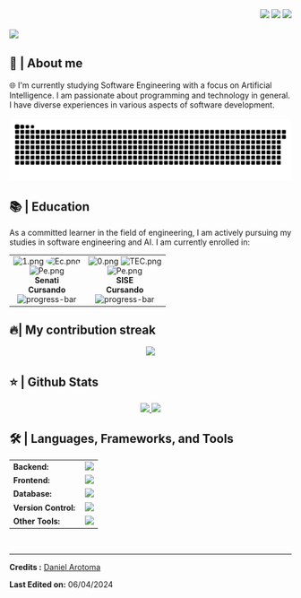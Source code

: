 <div align="right">
<a style="text-decoration: none" target="_blank" href="https://github.com/danielarotoma">
<img src="https://visitor-badge.laobi.icu/badge?page_id=danielarotoma.danielarotoma&left_color=gray&right_color=blue&left_text=Coders%20visitors">
</a>
<a style="text-decoration: none" target="_blank" href="https://twitter.com/codediazsergio" >
<img width="60" src="https://img.shields.io/twitter/follow/chipro?label=Follow&style=social">
</a>
<a style="text-decoration: none" target="_blank" href="https://www.linkedin.com/in/daniel-a-5972a8310/" >
<img width="70" src="https://img.shields.io/badge/-Connect-blue?style=flat&logo=Linkedin&logoColor=white">
</a>
</div>

<br>

<img src="https://readme-typing-svg.herokuapp.com/?font=Roboto&weight=900&size=40=true&vCenter=true&width=500&height=70&duration=4000&color=B3B3B3&lines=Hi+There!+👋;+I'm+Daniel+Arotoma!;" />

<h2>📖 | About me</h2> 
🌐 I'm currently studying Software Engineering with a focus on Artificial Intelligence. I am passionate about programming and technology in general. I have diverse experiences in various aspects of software development.

<div align="center">
  <br>
  <img alt="snake eating my contributions" src="https://raw.githubusercontent.com/codediaz/codediaz/output/github-contribution-grid-snake.svg" />
  <br/>
</div>

<h2>📚 | Education</h2>
<p>As a committed learner in the field of engineering, I am actively pursuing my studies in software engineering and AI. I am currently enrolled in:</p>
<div align="center">
  <table style="margin-left: auto; margin-right: auto;">
    <tr>
      <td align="center">
        <img src="https://thumbs4.imagebam.com/7d/3e/66/MESRJTA_t.png" height="40" alt="1.png"/>
        <img src="https://media.licdn.com/dms/image/C4E1BAQHjdgsazjDDWg/company-background_10000/0/1585179410477/senati_peru_cover?e=2147483647&v=beta&t=-NV8JF-UP1ri0L4d9L97CBnXkskRd1NE8-soLANkG6k" height="90" style="border-radius: 50%;" alt="Ec.png"/><br>
        <img src="https://upload.wikimedia.org/wikipedia/commons/thumb/1/15/Flag_of_Peru_%281825%E2%80%931884%29.svg/270px-Flag_of_Peru_%281825%E2%80%931884%29.svg.png" height="20" alt="Pe.png"/><br>
        <strong>Senati</strong><br><strong>Cursando</strong><br>
        <img src="https://progress-bar.dev/67/" width="105" alt="progress-bar"/>
      </td>
      <td align="center">
       <img src="https://thumbs4.imagebam.com/b4/6b/77/MESRJT1_t.png" height="40" alt="0.png"/>
       <img src="https://encrypted-tbn0.gstatic.com/images?q=tbn:ANd9GcS8tcDNRzxAnPYTBkEoT0ribhH4A2rvdmzu6Q&s" width="90" alt="TEC.png"/><br>
        <img src="https://upload.wikimedia.org/wikipedia/commons/thumb/1/15/Flag_of_Peru_%281825%E2%80%931884%29.svg/270px-Flag_of_Peru_%281825%E2%80%931884%29.svg.png" height="20" alt="Pe.png"/><br>
        <strong>SISE</strong><br><strong>Cursando</strong><br>
        <img src="https://progress-bar.dev/16/" width="100" alt="progress-bar"/>
      </td>
    </tr>
  </table>
</div>

<h2>🔥| My contribution streak</h2>
<p align="center">
  <a href="https://github.com/DenverCoder1/github-readme-streak-stats">
    <img src="https://github-readme-streak-stats.herokuapp.com/?user=codediaz#version3"/>
  </a>
</p>
<h2>⭐ | Github Stats </h2>

<div align="center">
<a href="https://github.com/danielarotoma">
<img height="180em" src="https://github-readme-stats.vercel.app/api?username=danielarotoma&show_icons=true&theme=default&include_all_commits=true&count_private=true"/>
<img height="180em" src="https://github-readme-stats.vercel.app/api/top-langs/?username=danielarotoma&layout=compact&langs_count=7&theme=default"/></a>
</div>

<h2>🛠️ | Languages, Frameworks, and Tools </h2>
<table>
    <tr>
        <td style="font-weight: bold; padding-right: 10px; vertical-align: center;">Backend:</td>
        <td><img height="40" src="https://skillicons.dev/icons?i=python,php,laravel,docker"/></td>
    </tr>
    <tr>
        <td style="font-weight: bold; padding-right: 10px; vertical-align: center;">Frontend:</td>
        <td><img height="40" src="https://skillicons.dev/icons?i=js,ts,react,angular,html,css,tailwind"/></td>
    </tr>
    <tr>
        <td style="font-weight: bold; padding-right: 10px; vertical-align: center;">Database:</td>
        <td><img height="40" src="https://skillicons.dev/icons?i=postgres,mongodb,mysql"/></td>
    </tr>
    <tr>
        <td style="font-weight: bold; padding-right: 10px; vertical-align: center;">Version Control:</td>
        <td><img height="40" src="https://skillicons.dev/icons?i=git,github"/></td>
    </tr>
    <tr>
        <td style="font-weight: bold; padding-right: 10px; vertical-align: center;">Other Tools:</td>
        <td><img height="40" src="https://skillicons.dev/icons?i=linux,ubuntu,pytorch"/></td>
    </tr>
</table>
<br>

------
**Credits :** [Daniel Arotoma](https://github.com/danielarotoma)

**Last Edited on:** 06/04/2024
